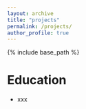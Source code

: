 ```yaml
---
layout: archive
title: "projects"
permalink: /projects/
author_profile: true
---
```


{% include base_path %}

Education
======
* xxx

